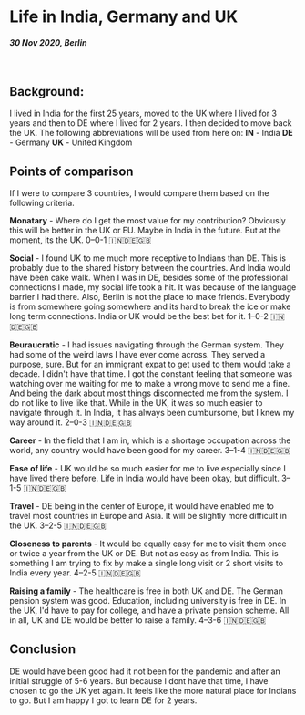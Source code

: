 # Life in India, Germany and UK

#### *30 Nov 2020, Berlin*

&nbsp;
## Background:

I lived in India for the first 25 years, moved to the UK where I lived for 3 years and then to DE where I lived for 2 years. I then decided to move back the UK. The following abbreviations will be used from here on: **IN** - India **DE** - Germany **UK** - United Kingdom

## Points of comparison

If I were to compare 3 countries, I would compare them based on the following criteria.

**Monatary** - Where do I get the most value for my contribution? Obviously this will be better in the UK or EU. Maybe in India in the future. But at the moment, its the UK. 0–0-1 🇮🇳🇩🇪🇬🇧

**Social** - I found UK to me much more receptive to Indians than DE. This is probably due to the shared history between the countries. And India would have been cake walk. When I was in DE, besides some of the professional connections I made, my social life took a hit. It was because of the language barrier I had there. Also, Berlin is not the place to make friends. Everybody is from somewhere going somewhere and its hard to break the ice or make long term connections. India or UK would be the best bet for it. 1–0-2 🇮🇳🇩🇪🇬🇧

**Beuraucratic** - I had issues navigating through the German system. They had some of the weird laws I have ever come across. They served a purpose, sure. But for an immigrant expat to get used to them would take a decade. I didn't have that time. I got the constant feeling that someone was watching over me waiting for me to make a wrong move to send me a fine. And being the dark about most things disconnected me from the system. I do not like to live like that. While in the UK, it was so much easier to navigate through it. In India, it has always been cumbursome, but I knew my way around it. 2–0-3 🇮🇳🇩🇪🇬🇧

**Career** - In the field that I am in, which is a shortage occupation across the world, any country would have been good for my career. 3–1-4 🇮🇳🇩🇪🇬🇧

**Ease of life** - UK would be so much easier for me to live especially since I have lived there before. Life in India would have been okay, but difficult. 3–1-5 🇮🇳🇩🇪🇬🇧

**Travel** - DE being in the center of Europe, it would have enabled me to travel most countries in Europe and Asia. It will be slightly more difficult in the UK. 3–2-5 🇮🇳🇩🇪🇬🇧

**Closeness to parents** - It would be equally easy for me to visit them once or twice a year from the UK or DE. But not as easy as from India. This is something I am trying to fix by make a single long visit or 2 short visits to India every year. 4–2-5 🇮🇳🇩🇪🇬🇧

**Raising a family** - The healthcare is free in both UK and DE. The German pension system was good. Education, including university is free in DE. In the UK, I'd have to pay for college, and have a private pension scheme. All in all, UK and DE would be better to raise a family. 4–3-6 🇮🇳🇩🇪🇬🇧

## Conclusion

DE would have been good had it not been for the pandemic and after an initial struggle of 5-6 years. But because I dont have that time, I have chosen to go the UK yet again. It feels like the more natural place for Indians to go. But I am happy I got to learn DE for 2 years.
